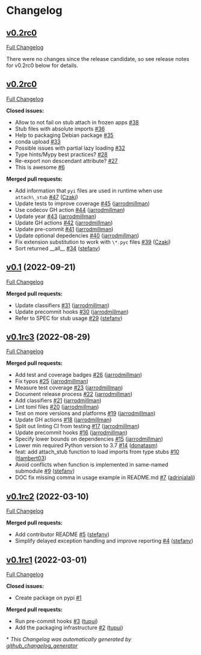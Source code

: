 # Changelog

## [v0.2rc0](https://github.com/scientific-python/lazy_loader/tree/v0.2)

[Full Changelog](https://github.com/scientific-python/lazy_loader/compare/v0.1...v0.2)

There were no changes since the release candidate, so
see release notes for v0.2rc0 below for details.

## [v0.2rc0](https://github.com/scientific-python/lazy_loader/tree/v0.2rc0)

[Full Changelog](https://github.com/scientific-python/lazy_loader/compare/v0.1...v0.2rc0)

**Closed issues:**

- Allow to not fail on stub attach in frozen apps [\#38](https://github.com/scientific-python/lazy_loader/issues/38)
- Stub files with absolute imports [\#36](https://github.com/scientific-python/lazy_loader/issues/36)
- Help to packaging Debian package [\#35](https://github.com/scientific-python/lazy_loader/issues/35)
- conda upload [\#33](https://github.com/scientific-python/lazy_loader/issues/33)
- Possible issues with partial lazy loading [\#32](https://github.com/scientific-python/lazy_loader/issues/32)
- Type hints/Mypy best practices? [\#28](https://github.com/scientific-python/lazy_loader/issues/28)
- Re-export non descendant attribute? [\#27](https://github.com/scientific-python/lazy_loader/issues/27)
- This is awesome [\#6](https://github.com/scientific-python/lazy_loader/issues/6)

**Merged pull requests:**

- Add information that `pyi` files are used in runtime when use `attach\_stub` [\#47](https://github.com/scientific-python/lazy_loader/pull/47) ([Czaki](https://github.com/Czaki))
- Update tests to improve coverage [\#45](https://github.com/scientific-python/lazy_loader/pull/45) ([jarrodmillman](https://github.com/jarrodmillman))
- Use codecov GH action [\#44](https://github.com/scientific-python/lazy_loader/pull/44) ([jarrodmillman](https://github.com/jarrodmillman))
- Update year [\#43](https://github.com/scientific-python/lazy_loader/pull/43) ([jarrodmillman](https://github.com/jarrodmillman))
- Update GH actions [\#42](https://github.com/scientific-python/lazy_loader/pull/42) ([jarrodmillman](https://github.com/jarrodmillman))
- Update pre-commit [\#41](https://github.com/scientific-python/lazy_loader/pull/41) ([jarrodmillman](https://github.com/jarrodmillman))
- Update optional depedencies [\#40](https://github.com/scientific-python/lazy_loader/pull/40) ([jarrodmillman](https://github.com/jarrodmillman))
- Fix extension substitution to work with `\*.pyc` files [\#39](https://github.com/scientific-python/lazy_loader/pull/39) ([Czaki](https://github.com/Czaki))
- Sort returned \_\_all\_\_ [\#34](https://github.com/scientific-python/lazy_loader/pull/34) ([stefanv](https://github.com/stefanv))

## [v0.1](https://github.com/scientific-python/lazy_loader/tree/v0.1) (2022-09-21)

[Full Changelog](https://github.com/scientific-python/lazy_loader/compare/v0.1rc3...v0.1)

**Merged pull requests:**

- Update classifiers [\#31](https://github.com/scientific-python/lazy_loader/pull/31) ([jarrodmillman](https://github.com/jarrodmillman))
- Update precommit hooks [\#30](https://github.com/scientific-python/lazy_loader/pull/30) ([jarrodmillman](https://github.com/jarrodmillman))
- Refer to SPEC for stub usage [\#29](https://github.com/scientific-python/lazy_loader/pull/29) ([stefanv](https://github.com/stefanv))

## [v0.1rc3](https://github.com/scientific-python/lazy_loader/tree/v0.1rc3) (2022-08-29)

[Full Changelog](https://github.com/scientific-python/lazy_loader/compare/v0.1rc2...v0.1rc3)

**Merged pull requests:**

- Add test and coverage badges [\#26](https://github.com/scientific-python/lazy_loader/pull/26) ([jarrodmillman](https://github.com/jarrodmillman))
- Fix typos [\#25](https://github.com/scientific-python/lazy_loader/pull/25) ([jarrodmillman](https://github.com/jarrodmillman))
- Measure test coverage [\#23](https://github.com/scientific-python/lazy_loader/pull/23) ([jarrodmillman](https://github.com/jarrodmillman))
- Document release process [\#22](https://github.com/scientific-python/lazy_loader/pull/22) ([jarrodmillman](https://github.com/jarrodmillman))
- Add classifiers [\#21](https://github.com/scientific-python/lazy_loader/pull/21) ([jarrodmillman](https://github.com/jarrodmillman))
- Lint toml files [\#20](https://github.com/scientific-python/lazy_loader/pull/20) ([jarrodmillman](https://github.com/jarrodmillman))
- Test on more versions and platforms [\#19](https://github.com/scientific-python/lazy_loader/pull/19) ([jarrodmillman](https://github.com/jarrodmillman))
- Update GH actions [\#18](https://github.com/scientific-python/lazy_loader/pull/18) ([jarrodmillman](https://github.com/jarrodmillman))
- Split out linting CI from testing [\#17](https://github.com/scientific-python/lazy_loader/pull/17) ([jarrodmillman](https://github.com/jarrodmillman))
- Update precommit hooks [\#16](https://github.com/scientific-python/lazy_loader/pull/16) ([jarrodmillman](https://github.com/jarrodmillman))
- Specify lower bounds on dependencies [\#15](https://github.com/scientific-python/lazy_loader/pull/15) ([jarrodmillman](https://github.com/jarrodmillman))
- Lower min required Python version to 3.7 [\#14](https://github.com/scientific-python/lazy_loader/pull/14) ([donatasm](https://github.com/donatasm))
- feat: add attach_stub function to load imports from type stubs [\#10](https://github.com/scientific-python/lazy_loader/pull/10) ([tlambert03](https://github.com/tlambert03))
- Avoid conflicts when function is implemented in same-named submodule [\#9](https://github.com/scientific-python/lazy_loader/pull/9) ([stefanv](https://github.com/stefanv))
- DOC fix missing comma in usage example in README.md [\#7](https://github.com/scientific-python/lazy_loader/pull/7) ([adrinjalali](https://github.com/adrinjalali))

## [v0.1rc2](https://github.com/scientific-python/lazy_loader/tree/v0.1rc2) (2022-03-10)

[Full Changelog](https://github.com/scientific-python/lazy_loader/compare/v0.1rc1...v0.1rc2)

**Merged pull requests:**

- Add contributor README [\#5](https://github.com/scientific-python/lazy_loader/pull/5) ([stefanv](https://github.com/stefanv))
- Simplify delayed exception handling and improve reporting [\#4](https://github.com/scientific-python/lazy_loader/pull/4) ([stefanv](https://github.com/stefanv))

## [v0.1rc1](https://github.com/scientific-python/lazy_loader/tree/v0.1rc1) (2022-03-01)

[Full Changelog](https://github.com/scientific-python/lazy_loader/compare/v0.0...v0.1rc1)

**Closed issues:**

- Create package on pypi [\#1](https://github.com/scientific-python/lazy_loader/issues/1)

**Merged pull requests:**

- Run pre-commit hooks [\#3](https://github.com/scientific-python/lazy_loader/pull/3) ([tupui](https://github.com/tupui))
- Add the packaging infrastructure [\#2](https://github.com/scientific-python/lazy_loader/pull/2) ([tupui](https://github.com/tupui))

\* _This Changelog was automatically generated by [github_changelog_generator](https://github.com/github-changelog-generator/github-changelog-generator)_
